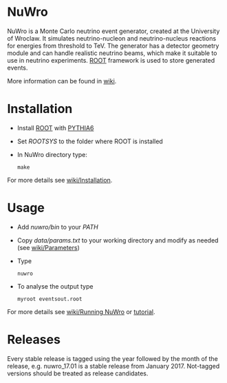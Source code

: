 # NuWro

NuWro is a Monte Carlo neutrino event generator, created at the University of Wroclaw. It simulates neutrino-nucleon and neutrino-nucleus reactions for energies from threshold to TeV. The generator has a detector geometry module and can handle realistic neutrino beams, which make it suitable to use in neutrino experiments. [ROOT](https://root.cern.ch/) framework is used to store generated events.

More information can be found in [wiki](https://github.com/NuWro/nuwro/wiki).

# Installation

* Install [ROOT](https://root.cern.ch/) with [PYTHIA6](https://pythia6.hepforge.org/)
* Set *ROOTSYS* to the folder where ROOT is installed
* In NuWro directory type:

  ```
  make
  ```

For more details see [wiki/Installation](https://github.com/NuWro/nuwro/wiki/Installation).

# Usage

* Add *nuwro/bin* to your *PATH*
* Copy *data/params.txt* to your working directory and modify as needed (see [wiki/Parameters](https://github.com/NuWro/nuwro/wiki/Parameters))
* Type

  ```
  nuwro
  ```

* To analyse the output type

  ```
  myroot eventsout.root
  ```

For more details see [wiki/Running NuWro](https://github.com/NuWro/nuwro/wiki/Running-NuWro) or [tutorial](http://www.ift.uni.wroc.pl/~tgolan/talks/NuWro_howto.pdf).

# Releases

Every stable release is tagged using the year followed by the month of the release, e.g. nuwro_17.01 is a stable release from January 2017. Not-tagged versions should be treated as release candidates.
